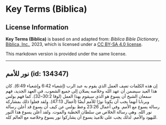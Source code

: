 # Key Terms (Biblica)

## License Information

**Key Terms (Biblica)** is based on and adapted from: _Biblica Bible Dictionary_, [Biblica, Inc.](https://www.biblica.com/), 2023, which is licensed under a [CC BY-SA 4.0 license](https://creativecommons.org/licenses/by-sa/4.0/legalcode.en).

This markdown version is provided under the same license.



--------------------------------

## نور للأمم (id: 134347)

إن هذه الكلمات تصف العمل الذي يقوم به عبد الرب (إشعياء 6:42 وإشعياء 6:49\). كان هذا العبد سيضمن أن عهد الله وخلاصه يصلان إلى جميع الشعوب. في العهد الجديد، فهم سمعان الشيخ أن يسوع هو الذي سيقوم بهذا العمل (لوقا 30:2–32\). كما فهم بولس وبرنابا أنهما يجب أن يكونا نورًا للأمم أيضًا (أعمال 47:13\). ولقد فعلوا ذلك بمشاركة رسالة يسوع مع الأمم. وفي أعمال 23:26 وعظ بولس عن كيف أن يسوع قد أعلن رسالة نور الله. وهي رسالة الخلاص من سلطان الخطية والموت. ولقد أعلن يسوع هذا النور لليهود والأمم. لذلك يجب على تلاميذ يسوع أن يشاركوا نور يسوع وخلاصه مع العالم كله.


